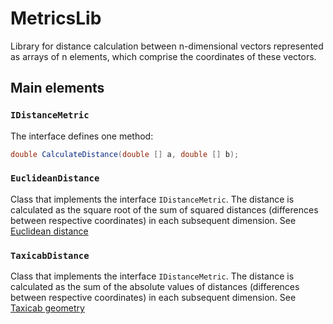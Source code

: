 ﻿# MetricsLib

Library for distance calculation between n-dimensional vectors represented as arrays of n elements, which comprise the coordinates of these vectors.

## Main elements

### `IDistanceMetric`

The interface defines one method:
```C#
double CalculateDistance(double [] a, double [] b);
```

### `EuclideanDistance`

Class that implements the interface `IDistanceMetric`. The distance is calculated as the square root of the sum of squared distances (differences between respective coordinates) in each subsequent dimension.
See [Euclidean distance](https://en.wikipedia.org/wiki/Euclidean_distance#Definition)

### `TaxicabDistance`
Class that implements the interface `IDistanceMetric`. The distance is calculated as the sum of the absolute values ​​of distances (differences between respective coordinates) in each subsequent dimension.
See [Taxicab geometry](https://en.wikipedia.org/wiki/Taxicab_geometry#Formal_definition)
